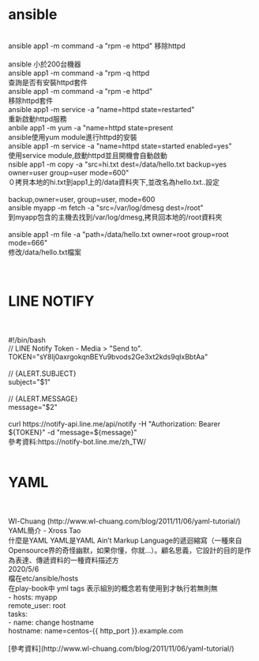 <h1>ansible</h1><br>
ansible app1 -m command -a "rpm -e httpd"   移除httpd<br>
<br>
ansible 小於200台機器<br>
ansible app1 -m command -a "rpm -q httpd<br>
查詢是否有安裝httpd套件<br>
ansible app1 -m command -a "rpm -e httpd"<br>
移除httpd套件<br>
ansible app1 -m service -a "name=httpd state=restarted"<br>
重新啟動httpd服務<br>
anbile app1 -m yum -a "name=httpd state=present<br>
ansible使用yum module進行httpd的安裝<br>
ansible app1 -m service -a "name=httpd state=started enabled=yes"<br>
使用service module,啟動httpd並且開機會自動啟動<br>
nsible app1 -m copy -a "src=hi.txt dest=/data/hello.txt backup=yes owner=user group=user mode=600"<br>
０拷貝本地的hi.txt到app1上的/data資料夾下,並改名為hello.txt..設定<br>
<br>
backup,owner=user, group=user, mode=600<br>
ansible myapp -m fetch -a "src=/var/log/dmesg dest=/root"<br>
到myapp包含的主機去找到/var/log/dmesg,拷貝回本地的/root資料夾<br>
<br>
ansible app1 -m file -a "path=/data/hello.txt owner=root group=root mode=666"<br>
修改/data/hello.txt檔案<br>
<br>
<br>
<h1>LINE NOTIFY</h1><br>
<br>
#!/bin/bash<br>
// LINE Notify Token - Media > "Send to".<br>
TOKEN="sY8lj0axrgokqnBEYu9bvods2Ge3xt2kds9qIxBbtAa"<br>
<br>
// {ALERT.SUBJECT}<br>
subject="$1"<br>
<br>
// {ALERT.MESSAGE}<br>
message="$2"<br>
<br>
curl https://notify-api.line.me/api/notify -H "Authorization: Bearer ${TOKEN}" -d "message=${message}"<br>
參考資料:https://notify-bot.line.me/zh_TW/<br>
<br>
<h1>YAML</h1><br>
<br>
Wl-Chuang (http://www.wl-chuang.com/blog/2011/11/06/yaml-tutorial/)<br>
YAML簡介 - Xross Tao<br>
什麼是YAML YAML是YAML Ain’t Markup Language的遞迴縮寫（一種來自Opensource界的奇怪幽默，如果你懂，你就…）。顧名思義，它設計的目的是作為表達、傳遞資料的一種資料描述方<br>
2020/5/6<br>
檔在etc/ansible/hosts<br>
在play-book中 yml  tags 表示組別的概念若有使用到才執行若無則無<br>
- hosts: myapp<br>
  remote_user: root<br>
  tasks:<br>
    - name: change hostname<br>
      hostname: name=centos-{{ http_port }}.example.com<br>
<br>
[參考資料](http://www.wl-chuang.com/blog/2011/11/06/yaml-tutorial/)<br>


